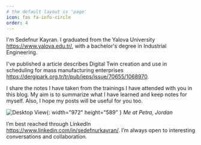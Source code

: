 ```yaml
---
# the default layout is 'page'
icon: fas fa-info-circle
order: 4
---
```


I'm Sedefnur Kayran. I graduated from the Yalova University <https://www.yalova.edu.tr/>, with a bachelor's degree in Industrial Engineering.

I've published a article describes Digital Twin creation and use in scheduling for mass manufacturing enterprises <https://dergipark.org.tr/tr/pub/jeps/issue/70655/1068970>.

I share the notes I have taken from the trainings I have attended with you in this blog. My aim is to summarize what I have learned and keep notes for myself. Also, I hope my posts will be useful for you too.

![Desktop View](/passets/img/personal/sedef_petra.jpeg){: width="972" height="589" }
_Me at Petra, Jordan_


<!-- (/assets/img/personal/sedef_petra.jpeg)  -->

 <!-- <img src="~/assets/img/personal/sedef_petra.jpeg"> -->


I’m best reached through LinkedIn <https://www.linkedin.com/in/sedefnurkayran/>. I’m always open to interesting conversations and collaboration. 
<!-- (https://www.linkedin.com/in/sedefnurkayran/) 
(https://www.yalova.edu.tr/)
(https://dergipark.org.tr/tr/pub/jeps/issue/70655/1068970)
-->